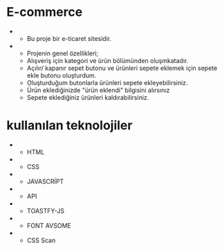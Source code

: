 # E-commerce
 - -  Bu proje bir e-ticaret sitesidir.
 - -  Projenin genel özellikleri;
   -  Alışveriş için kategori ve ürün bölümünden oluşmkatadır.
   -  Açılır/ kapanır sepet butonu ve ürünleri sepete eklemek için sepete ekle butonu oluşturdum.
   -  Oluşturduğum butonlarla  ürünleri sepete ekleyebilirsiniz.
   -  Ürün eklediğinizde "ürün eklendi" bilgisini alırsınız
   -  Sepete eklediğiniz ürünleri kaldırabilirsiniz.



 # kullanılan teknolojiler
 - - HTML
 - - CSS 
 - - JAVASCRİPT
 - - API 
 - - TOASTFY-JS
 - - FONT AVSOME
 - - CSS Scan 
